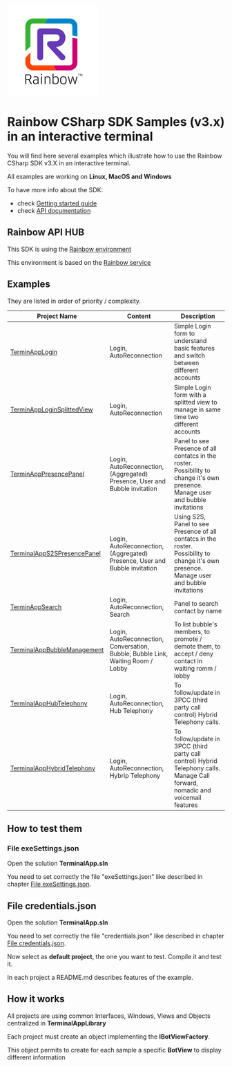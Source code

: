 ![Rainbow](../../logo_rainbow.png)

# Rainbow CSharp SDK Samples (v3.x) in an interactive terminal

You will find here several examples which illustrate how to use the Rainbow CSharp SDK v3.X in an interactive terminal.

All examples are working on **Linux, MacOS and Windows**

To have more info about the SDK:
- check [Getting started guide](https://developers.openrainbow.com/doc/sdk/csharp/core/sts/guides/001_getting_started?isBeta=true)
- check [API documentation](https://developers.openrainbow.com/doc/sdk/csharp/core/sts/api/Rainbow.Application?isBeta=true)


## Rainbow API HUB

This SDK is using the [Rainbow environment](https://developers.openrainbow.com/)
 
This environment is based on the [Rainbow service](https://www.openrainbow.com/) 

## Examples

They are listed in order of priority / complexity.

| Project Name | Content | Description |
| --- | --- | --- | 
| [TerminAppLogin](./TerminalAppLogin/README.md) | Login, AutoReconnection | Simple Login form to understand basic features and switch between different accounts |
| [TerminAppLoginSplittedView](./TerminalAppLoginSplittedView/README.md) | Login, AutoReconnection | Simple Login form with a splitted view to manage in same time two different accounts |
| [TerminAppPresencePanel](./TerminalAppPresencePanel/README.md) | Login, AutoReconnection, (Aggregated) Presence, User and Bubble invitation | Panel to see Presence of all contatcs in the roster. Possibility to change it's own presence. Manage user and bubble invitations | 
| [TerminalAppS2SPresencePanel](./TerminalAppS2SPresencePanel/README.md) | Login, AutoReconnection, (Aggregated) Presence, User and Bubble invitation | Using S2S, Panel to see Presence of all contatcs in the roster. Possibility to change it's own presence. Manage user and bubble invitations |
| [TerminAppSearch](./TerminAppSearch/README.md) | Login, AutoReconnection, Search | Panel to search contact by name |
| [TerminalAppBubbleManagement](./TerminalAppBubbleManagement/README.md) | Login, AutoReconnection, Conversation, Bubble, Bubble Link, Waiting Room / Lobby | To list bubble's members, to promote / demote them, to accept / deny contact in waiting romm / lobby | 
| [TerminalAppHubTelephony](./TerminalAppHubTelephony/README.md) | Login, AutoReconnection, Hub Telephony | To follow/update in 3PCC (third party call control) Hybrid Telephony calls. |
| [TerminalAppHybridTelephony](./TerminalAppHybridTelephony/README.md) | Login, AutoReconnection, Hybrip Telephony | To follow/update in 3PCC (third party call control) Hybrid Telephony calls. Manage Call forward, nomadic and voicemail features |
 
## How to test them

### File exeSettings.json

Open the solution **TerminalApp.sln**

You need to set correctly the file "exeSettings.json" like described in chapter [File exeSettings.json](./../../ConfigurationFiles.md#exeSettings.json).

## File credentials.json

Open the solution **TerminalApp.sln**

You need to set correctly the file "credentials.json" like described in chapter [File credentials.json](./../../ConfigurationFiles.md#credentials.json).

Now select as **default project**, the one you want to test. Compile it and test it.

In each project a README.md describes features of the example.

## How it works

All projects are using common Interfaces, Windows, Views and Objects centralized in **TerminalAppLibrary**

Each project must create an object implementing the **IBotViewFactory**. 

This object permits to create for each sample a specific **BotView** to display different information

